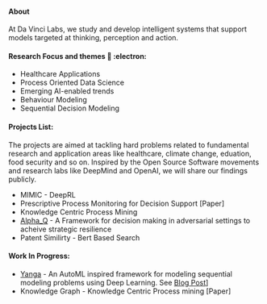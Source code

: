 #### About

At Da Vinci Labs, we study and develop intelligent systems that support models targeted at thinking, perception and action.


#### Research Focus and themes  🔭 :electron:	

- Healthcare Applications
- Process Oriented Data Science  
- Emerging AI-enabled trends 
- Behaviour Modeling
- Sequential Decision Modeling 


#### Projects List: 

 The projects are aimed at tackling hard problems related to fundamental research and application areas like healthcare, climate change, eduation, food security and so on. Inspired by the Open Source Software movements and research labs like DeepMind and OpenAI, we will share our findings publicly.  


- MIMIC - DeepRL
- Prescriptive Process Monitoring for Decision Support [Paper] 
- Knowledge Centric Process Mining 
- [Alpha_Q](https://github.com/asjad99/rosetta_stone) - A Framework for decision making in adversarial settings to acheive strategic resilience
- Patent Similirty - Bert Based Search 

#### Work In Progress: 

- [Yanga](https://github.com/asjad99/Yanga)  - An AutoML inspired framework for modeling sequential modeling problems using Deep Learning. See [Blog Post](https://www.asjadk.io/music/)]
- Knowledge Graph - Knowledge Centric Process mining [Paper] 
